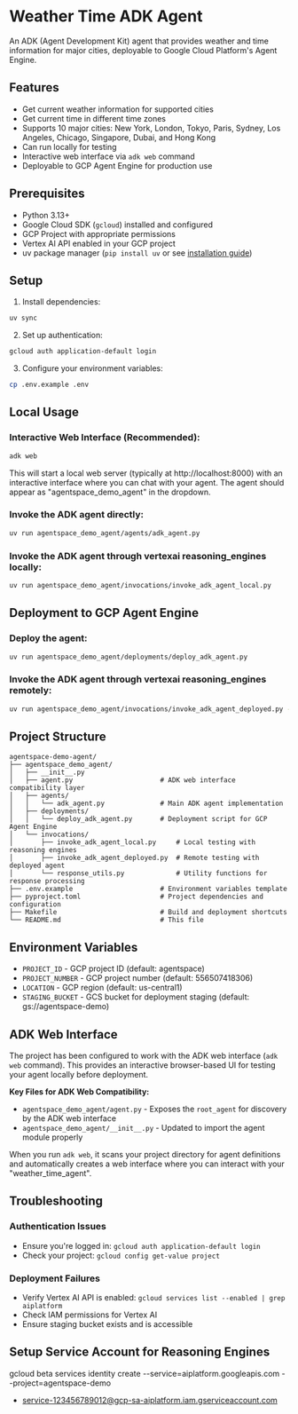 # Weather Time ADK Agent

An ADK (Agent Development Kit) agent that provides weather and time information for major cities, deployable to Google Cloud Platform's Agent Engine.

## Features

- Get current weather information for supported cities
- Get current time in different time zones
- Supports 10 major cities: New York, London, Tokyo, Paris, Sydney, Los Angeles, Chicago, Singapore, Dubai, and Hong Kong
- Can run locally for testing
- Interactive web interface via `adk web` command
- Deployable to GCP Agent Engine for production use

## Prerequisites

- Python 3.13+
- Google Cloud SDK (`gcloud`) installed and configured
- GCP Project with appropriate permissions
- Vertex AI API enabled in your GCP project
- uv package manager (`pip install uv` or see [installation guide](https://github.com/astral-sh/uv))

## Setup

1. Install dependencies:
```bash
uv sync
```

2. Set up authentication:
```bash
gcloud auth application-default login
```

3. Configure your environment variables:
```bash
cp .env.example .env
```

## Local Usage

### Interactive Web Interface (Recommended):
```bash
adk web
```
This will start a local web server (typically at http://localhost:8000) with an interactive interface where you can chat with your agent. The agent should appear as "agentspace_demo_agent" in the dropdown.

### Invoke the ADK agent directly:
```bash
uv run agentspace_demo_agent/agents/adk_agent.py
```

### Invoke the ADK agent through vertexai reasoning_engines locally:
```bash
uv run agentspace_demo_agent/invocations/invoke_adk_agent_local.py
```

## Deployment to GCP Agent Engine

### Deploy the agent:
```bash
uv run agentspace_demo_agent/deployments/deploy_adk_agent.py
```

### Invoke the ADK agent through vertexai reasoning_engines remotely:
```bash
uv run agentspace_demo_agent/invocations/invoke_adk_agent_deployed.py --id projects/567858375422/locations/us-central1/reasoningEngines/{deployment_id}
```

## Project Structure

```
agentspace-demo-agent/
├── agentspace_demo_agent/
│   ├── __init__.py
│   ├── agent.py                      # ADK web interface compatibility layer
│   ├── agents/
│   │   └── adk_agent.py              # Main ADK agent implementation
│   ├── deployments/
│   │   └── deploy_adk_agent.py       # Deployment script for GCP Agent Engine
│   └── invocations/
│       ├── invoke_adk_agent_local.py     # Local testing with reasoning engines
│       ├── invoke_adk_agent_deployed.py  # Remote testing with deployed agent
│       └── response_utils.py             # Utility functions for response processing
├── .env.example                      # Environment variables template
├── pyproject.toml                    # Project dependencies and configuration
├── Makefile                          # Build and deployment shortcuts
└── README.md                         # This file
```

## Environment Variables

- `PROJECT_ID` - GCP project ID (default: agentspace)
- `PROJECT_NUMBER` - GCP project number (default: 556507418306)
- `LOCATION` - GCP region (default: us-central1)
- `STAGING_BUCKET` - GCS bucket for deployment staging (default: gs://agentspace-demo)

## ADK Web Interface

The project has been configured to work with the ADK web interface (`adk web` command). This provides an interactive browser-based UI for testing your agent locally before deployment.

**Key Files for ADK Web Compatibility:**
- `agentspace_demo_agent/agent.py` - Exposes the `root_agent` for discovery by the ADK web interface
- `agentspace_demo_agent/__init__.py` - Updated to import the agent module properly

When you run `adk web`, it scans your project directory for agent definitions and automatically creates a web interface where you can interact with your "weather_time_agent".


## Troubleshooting

### Authentication Issues
- Ensure you're logged in: `gcloud auth application-default login`
- Check your project: `gcloud config get-value project`

### Deployment Failures
- Verify Vertex AI API is enabled: `gcloud services list --enabled | grep aiplatform`
- Check IAM permissions for Vertex AI
- Ensure staging bucket exists and is accessible


## Setup Service Account for Reasoning Engines
gcloud beta services identity create --service=aiplatform.googleapis.com --project=agentspace-demo
- service-123456789012@gcp-sa-aiplatform.iam.gserviceaccount.com